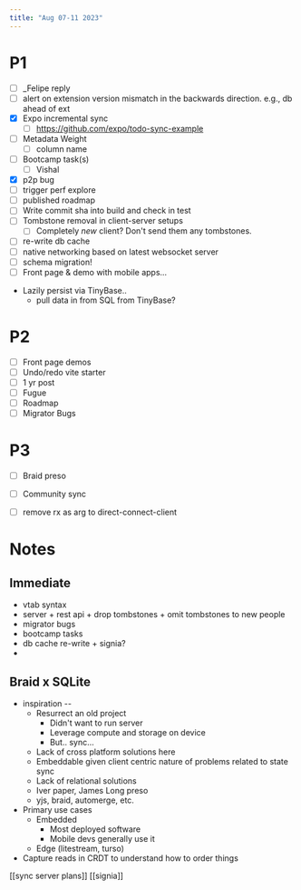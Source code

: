 ```yaml
---
title: "Aug 07-11 2023"
---
```


# P1
- [ ] _Felipe reply
- [ ] alert on extension version mismatch in the backwards direction. e.g., db ahead of ext
- [x] Expo incremental sync
	- [ ] https://github.com/expo/todo-sync-example
- [ ] Metadata Weight
	- [ ] column name
- [ ] Bootcamp task(s)
	- [ ] Vishal
- [x] p2p bug
- [ ] trigger perf explore
- [ ] published roadmap
- [ ] Write commit sha into build and check in test
- [ ] Tombstone removal in client-server setups
	- [ ] Completely _new_ client? Don't send them any tombstones.
- [ ] re-write db cache
- [ ] native networking based on latest websocket server
- [ ] schema migration!
- [ ] Front page & demo with mobile apps...

- Lazily persist via TinyBase..
	- pull data in from SQL from TinyBase?

# P2
- [ ] Front page demos
- [ ] Undo/redo vite starter
- [ ] 1 yr post
- [ ] Fugue
- [ ] Roadmap
- [ ] Migrator Bugs

# P3
- [ ] Braid preso
- [ ] Community sync
- [ ] remove rx as arg to direct-connect-client


# Notes

## Immediate
- vtab syntax
- server + rest api + drop tombstones + omit tombstones to new people
- migrator bugs
- bootcamp tasks
- db cache re-write + signia?
- 

## Braid x SQLite
- inspiration -- 
	- Resurrect an old project
		- Didn't want to run server
		- Leverage compute and storage on device
		- But.. sync...
	- Lack of cross platform solutions here
	- Embeddable given client centric nature of problems related to state sync
	- Lack of relational solutions
	- Iver paper, James Long preso
	- yjs, braid, automerge, etc.
- Primary use cases
	- Embedded
		- Most deployed software
		- Mobile devs generally use it
	- Edge (litestream, turso)
- Capture reads in CRDT to understand how to order things

[[sync server plans]]
[[signia]]